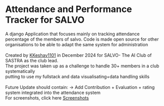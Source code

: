 <h1> Attendance and Performance Tracker for SALVO </h1>
 A django Application that focuses mainly on tracking attendance percentage of the members of salvo. Code is made open source for other organisations to be able to adapt the same system for administration
<br><br>
Created by <a href="https://github.com/KKeshav1101">KKeshav1101</a> in December 2024 for SALVO- The AI Club of SASTRA as the club lead.<br>
The project was taken up as a challenge to handle 30+ members in a club systematically<br>
putting to use my fullstack and data visualisating+data handling skills
<br><br>
Future Update should contain:
-> Add Contribution + Evaluation + rating system integrated into the attendance system
<br>
For screenshots, click here <a href="https://github.com/KKeshav1101/Salvo_Administration/tree/main/Salvo%20Manager%20SS">Screenshots</a>
